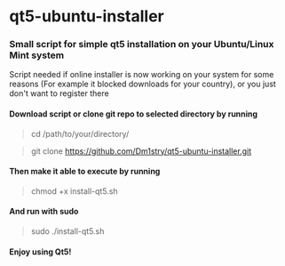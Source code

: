# qt5-ubuntu-installer
### Small script for simple qt5 installation on your Ubuntu/Linux Mint system
Script needed if online installer is now working on your system for some reasons (For example it blocked downloads for your country), or you just don't want to register there

#### Download script or clone git repo to selected directory by running

> cd /path/to/your/directory/

> git clone https://github.com/Dm1stry/qt5-ubuntu-installer.git

#### Then make it able to execute by running

> chmod +x install-qt5.sh

#### And run with sudo

> sudo ./install-qt5.sh

#### Enjoy using Qt5!
